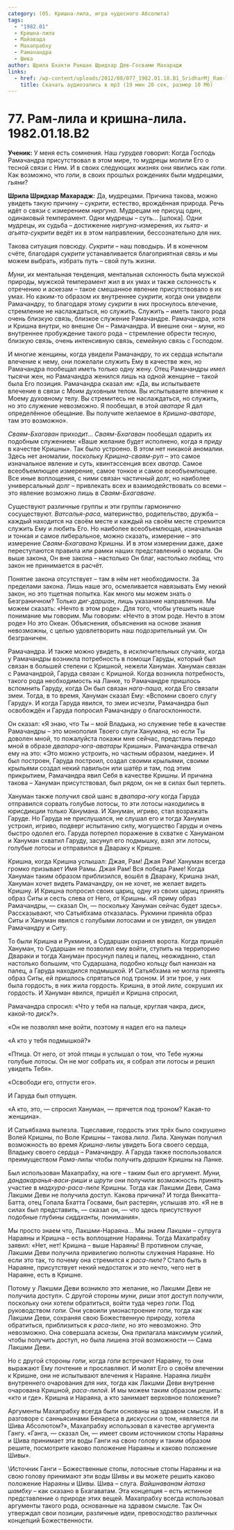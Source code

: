 ```yaml
---
category: (05. Кришна-лила, игра чудесного Абсолюта)
tags:
  - "1982.01"
  - Кришна-лила
  - Майавада
  - Махапрабху
  - Рамачандра
  - Шива
author: Шрила Бхакти Ракшак Шридхар Дев-Госвами Махарадж
links:
  - href: /wp-content/uploads/2012/08/077_1982.01.18.B1_SridharMj_Ram-lila_i_krishna-lila.mp3
    title: Скачать аудиозапись в mp3 (19 мин 20 сек, размер 10 Мб)
---
```


# 77. Рам-лила и кришна-лила. 1982.01.18.B2

**Ученик:** У меня есть сомнения. Наш *гурудев* говорил: Когда Господь Рамачандра присутствовал в этом мире, то мудрецы молили Его о тесной связи с Ним. И в своих следующих жизнях они явились как *гопи*. Как возможно, что *гопи*, в своих прошлых рождениях были мудрецами, *гьяни*?

**Шрила Шридхар Махарадж:** Да, мудрецами. Причина такова, можно увидеть такую причину – *сукрити*, естество, врождённая природа. Речь идёт о связи с измерением *ниргуна*. Мудрецам не присущ один, одинаковый темперамент. Одни мудрецы – суть… [шлока]. Одни мудрецы, их судьба – достижение *ниргуна*-измерения, их *гьята-* и *агьята-сукрити* ведёт их в этом направлении, бессознательно для них.

Такова ситуация повсюду. *Сукрити* – наш поводырь. И в конечном счёте, благодаря *сукрити* устанавливается благоприятная связь и мы можем выбрать, избрать путь – свой путь жизни.

*Муни*, их ментальная тенденция, ментальная склонность была мужской природы, мужской темперамент жил в их умах и также склонность к отречению и аскезам – такое смешанное явление присутствовало в их умах. Но каким-то образом их внутреннее *сукрити,* когда они увидели Рамачандру, то благодаря этому *сукрити* в них проснулось влечение, стремление не наслаждаться, но служить. Служить – иметь такого рода очень близкую связь, близкое служение Рамачандре. Рамачандра, хотя и Кришна внутри, но внешне Он – Рамачандра. И внешне они – *муни*, но внутреннее пробуждение такого рода – стремление обрести тесную, близкую связь, очень интенсивную связь, семейную связь с Господом.

И многие женщины, когда увидели Рамачандру, то их сердца испытали влечение к нему, они пожелали служить Ему в качестве жен, но Рамачандра пообещал иметь только одну жену. Отец Рамачандры имел тысячи жен, но Рамачандра женился лишь на одной женщине – такой была Его позиция. Рамачандра сказал им: «Да, вы испытываете влечение в связи с Моим духовным телом. Вы испытываете влечение к Моему духовному телу. Вы стремитесь не наслаждаться, но служить, но это служение невозможно. Я пообещал, в этой *аватаре* Я дал определённое обещание. Вы получите желаемое в *Кришна-аватаре*, там это возможно».

*Сваям-Бхагаван* приходит… *Сваям-Бхагаван* пообещал одарить их подобным служением: «Ваше желание будет исполнено, когда я приду в качестве Кришны». Так было устроено. В этом нет никакой аномалии. Здесь нет аномалии, поскольку *Кришна-сваям-руп* – это самое изначальное явление и суть, квинтэссенция всех *аватар*. Самое всеобъемлющее измерение, самое тонкое и самое всеобъемлющее. Все иные воплощения, с ними связан частичный долг, но наиболее универсальный долг – привлекать всех и взаимодействовать со всеми – это явление возможно лишь в *Сваям-Бхагаване*.

Существуют различные группы и эти группы гармонично сосуществуют. *Ватсалья-раса*, материнство, родительство, дружба – каждый находится на своём месте и каждый на своём месте стремится служить Ему и любить Его. Но наиболее всеобъемлющая, изначальная и тонкая и самое либеральное, можно сказать, измерение – это измерение *Сваям-Бхагавана* Кришны. И в этом измерении даже, даже переступаются правила или рамки наших представлений о морали. Он выше закона, Он вне закона – настолько Он благ, настолько любящ, что закон не принимается в расчёт.

Понятие закона отсутствует – там в нём нет необходимости. За пределами закона. Лишь наше эго, осмеливается навязывать Ему некий закон, но это тщетная попытка. Как много мы можем знать о Безграничном? Только *диг-даршан*, лишь указание направления. Мы можем сказать: «Нечто в этом роде». Для того, чтобы утешить наше понимание мы говорим. Мы говорим: «Нечто в этом роде. Нечто в этом роде» Но это Океан. Объяснения, объяснения на основе знания невозможны, с целью удовлетворить наш подозрительный ум. Он безграничен.

Рамачандра. И также можно увидеть, в исключительных случаях, когда у Рамачандры возникла потребность в помощи Гаруды, который был связан в большей степени с Кришной, нежели Хануман. Хануман связан с Рамачандрой, Гаруда связан с Кришной. Когда возникла потребность, такого рода необходимость на Ланке, то Рамачандре пришлось вспомнить Гаруду, когда Он был связан *нага-паша*, когда Его связали змеи. Тогда, в то время, Хануман сказал Ему: «Вспомни своего слугу Гаруду». И когда Гаруда явился, то змеи исчезли, Рамачандра был освобождён и Гаруда попросил Рамачандру о благосклонности.

Он сказал: «Я знаю, что Ты – мой Владыка, но служение тебе в качестве Рамачандры – это монополия Твоего слуги Ханумана, но если Ты доволен мной, то пожалуйста покажи мне сейчас, предстань передо мной в образе *двапара-юга-аватары* Кришны». Рамачандра отвечал ему на это: «Это можно устроить, но частным образом, наедине». И был построен, Гаруда построил, создал своими крыльями, своими крыльями создал некий павильон или шатёр и там, под этим прикрытием, Рамачандра явил Себя в качестве Кришны. И причина такова – Хануман присутствовал, был рядом, он не в силах был терпеть.

Хануман также получил свой шанс в *двапара-югу* когда Гаруда отправился сорвать голубые лотосы, то эти лотосы находились в юрисдикции только Ханумана. И Хануман, игриво, стал возражать Гаруде. Но Гаруда не прислушался, не слушал его и тогда Хануман устроил, игриво, подверг испытанию силу, могущество Гаруды и очень быстро одолел его. Гаруда потерпел поражение в схватке с Хануманом и Хануман схватил Гаруду, засунул его подмышку, взял эти лотосы, голубые лотосы и отправился в Двараку к Кришне.

Кришна, когда Кришна услышал: Джая, Рам! Джая Рам! Хануман всегда громко призывает Имя Рамы. Джая Рам! Вся победа Раме! Когда Хануман таким образом приблизился, вошёл в Двараку, Кришна знал, Хануман хочет видеть Рамачандру, он не хочет, не желает видеть Кришну. И Кришна попросил своих цариц, одну из своих цариц принять образ Ситы и сесть слева от Него, от Кришны. «Я приму образ Рамачандры, — сказал Он, — поскольку Хануман сейчас будет здесь». Рассказывают, что Сатьябхама отказалась. Рукмини приняла образ Ситы и Хануман явился с голубыми лотосами и он увидел, он увидел Рамачандру и Ситу.

То были Кришна и Рукмини, а Сударшан охранял ворота. Когда пришёл Хануман, то Сударшан не позволил ему войти, ступить на территорию Двараки и тогда Хануман просунул палец и палец, неожиданно, стал настолько большим, что Сударшана, подобно кольцу был нанизан на палец, а Гаруда находился подмышкой. И Сатьябхама не могла принять образ Ситы, ей пришлось спрятаться под троном. И эти трое, у них была гордость, в них жила гордость. Кришна, в этой *лиле,* сокрушил их гордость. И Хануман явился, пришёл и Кришна спросил,

Рамачандра спросил: «Что у тебя на пальце, круглая чакра, диск, какой-то диск?».

«Он не позволял мне войти, поэтому я надел его на палец»

«А кто у тебя подмышкой?»

«Птица. От него, от этой птицы я услышал о том, что Тебе нужны голубые лотосы. Он не мог собрать их, я собрал эти лотосы и решил увидеть Тебя».

«Освободи его, отпусти его».

И Гаруда был отпущен.

«А кто, это, — спросил Хануман, — прячется под троном? Какая-то женщина».

И Сатьябхама вылезла. Тщеславие, гордость этих трёх было сокрушено Волей Кришны, по Воле Кришны – такова *лила*. Лила. Хануман получил возможность во время *Кришна-лилы* увидеть Бога своего сердца, Владыку своего сердца – Рамачандру. А Гаруда также поспользовался преимуществом *Рама-лилы* чтобы получить *даршан* Кришны на Ланке.

Был использован Махапрабху, на юге – таким был его аргумент. *Муни,* *дандакаранья-васи-риши* и *шрути* они получили возможность принять участие в *мадхура-раса-лиле* Кришны. Тогда как Лакшми Деви, Сама Лакшми Деви не получила доступ. Какова причина? И тогда Винкатта-Батта, отец Гопала Бхатта Госвами, был растерян, услышав это. «Я не в силах был представить, — сказал он, — что здесь присутствуют подобные глубины *сиддханты,* понимания».

Мы просто знаем что, Лакшми-Нараяна… Мы знаем Лакшми – супруга Нараяны и Кришна – есть воплощение Нараяны. Тогда Махапрабху заявил: «Нет, нет! Кришна – выше Нараяны! В противном случае, Лакшми Деви получила привилегию полноты служения Нараяне. Но если это так, то почему она стремится к *раса-лиле?* Стало быть в Нараяне, присутствует некий недостаток и это нечто, чего нет в Нараяне, есть в Кришне.

Потому у Лакшми Деви возникло это желание, но Лакшми Деви не получила доступ». С другой стороны *муни, риши* этот доступ получили, поскольку они хотели обратиться, войти туда через *гопи.* Под руководством *гопи.* Они усвоили умонастроение *гопи*, тогда как Лакшми Деви, сохраняя свою Божественную природу, хотела обратиться, приблизиться к *раса-лиле*, но это невозможно. Это невозможно. Она совершала аскезы, Она прилагала максимум усилий, чтобы получить доступ, но была лишена этой возможности — Сама Лакшми Деви.

Но с другой стороны *гопи*, когда *гопи* встречают Нараяну, то они выражают Ему почтение и прославляют. И молят Его о своём влечении к Кришне, они не испытывают влечения к Нараяне. Нараяна лишён внутреннего очарования для них, тогда как Лакшми Деви внутренне очарована Кришной, *раса-лилой*. И мы можем таким образом решить: «кто и где». Кришна и Нараяна, а кто занимает верховное положение?

Аргументы Махапрабху всегда были основаны на здравом смысле. И в разговоре с санньясинами Бенареса в дискуссии о том, «является ли Шива Абсолютом?», Махапрабху использовал в качестве аргумента Гангу. «Ганга, — сказал Он, — имеет своим источником стопы Нараяны и Шива принимает эти воды Ганги на свою голову и таким образом решите, посмотрите каково положение Нараяны и каково положение Шивы».

\Источник Ганги – Божественные стопы, лотосные стопы Нараяны и на свою голову принимают эти воды Шивы и вы можете решить каково положение Нараяны и Шивы. Шива – слуга. *Вайшнаванам йатаха шамбху* – как сказано в Бхагаватам. Эта концепция – есть истинное представление о природе этих вещей. Махапрабху всегда использовал аргументы такого рода, основанные на здравом смысле. Так Он утверждал свои позиции, различные идеи, превосходство различных концепций Божественности.

